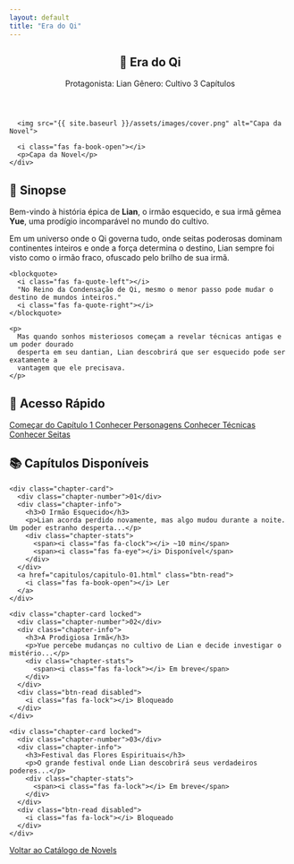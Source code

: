 ```yaml
---
layout: default
title: "Era do Qi"
---
```


<article class="novel-page">

  <!-- Header da novel -->
  <header class="chapter-header">
    <h1 class="chapter-title">🌸 Era do Qi</h1>
    <div class="chapter-meta">
      <span><i class="fas fa-user"></i> Protagonista: Lian</span>
      <span><i class="fas fa-star"></i> Gênero: Cultivo</span>
      <span><i class="fas fa-book"></i> 3 Capítulos</span>
    </div>
  </header>

  <!-- Capa -->
  <div class="novel-cover">
    <div class="cover-placeholder">

      <img src="{{ site.baseurl }}/assets/images/cover.png" alt="Capa da Novel">

      <i class="fas fa-book-open"></i>
      <p>Capa da Novel</p>
    </div>
  </div>

  <!-- Sinopse -->
  <section class="novel-description">
    <h2>📖 Sinopse</h2>
    <p>
      Bem-vindo à história épica de <strong>Lian</strong>, o irmão esquecido, e sua irmã gêmea 
      <strong>Yue</strong>, uma prodígio incomparável no mundo do cultivo.
    </p>
    <p>
      Em um universo onde o Qi governa tudo, onde seitas poderosas dominam continentes inteiros 
      e onde a força determina o destino, Lian sempre foi visto como o irmão fraco, ofuscado 
      pelo brilho de sua irmã.
    </p>

    <blockquote>
      <i class="fas fa-quote-left"></i>
      "No Reino da Condensação de Qi, mesmo o menor passo pode mudar o destino de mundos inteiros."
      <i class="fas fa-quote-right"></i>
    </blockquote>

    <p>
      Mas quando sonhos misteriosos começam a revelar técnicas antigas e um poder dourado 
      desperta em seu dantian, Lian descobrirá que ser esquecido pode ser exatamente a 
      vantagem que ele precisava.
    </p>
  </section>

  <!-- Acesso rápido -->
  <section class="quick-access">
    <h2>🚀 Acesso Rápido</h2>
    <div class="quick-buttons">
      <a href="capitulos/capitulo-01.html" class="btn-primary large">
        <i class="fas fa-play"></i> Começar do Capítulo 1
      </a>
      <a href="extras/personagens.html" class="btn-secondary">
        <i class="fas fa-users"></i> Conhecer Personagens
      </a>
      <a href="extras/tecnicas.html" class="btn-secondary">
        <i class="fas fa-magic"></i> Conhecer Técnicas
      </a>
      <a href="extras/seitas.html" class="btn-secondary">
        <i class="fas fa-temple"></i> Conhecer Seitas
      </a>
    </div>
  </section>

  <!-- Capítulos -->
  <section class="chapters-preview">
    <h2>📚 Capítulos Disponíveis</h2>

    <div class="chapter-card">
      <div class="chapter-number">01</div>
      <div class="chapter-info">
        <h3>O Irmão Esquecido</h3>
        <p>Lian acorda perdido novamente, mas algo mudou durante a noite. Um poder estranho desperta...</p>
        <div class="chapter-stats">
          <span><i class="fas fa-clock"></i> ~10 min</span>
          <span><i class="fas fa-eye"></i> Disponível</span>
        </div>
      </div>
      <a href="capitulos/capitulo-01.html" class="btn-read">
        <i class="fas fa-book-open"></i> Ler
      </a>
    </div>

    <div class="chapter-card locked">
      <div class="chapter-number">02</div>
      <div class="chapter-info">
        <h3>A Prodigiosa Irmã</h3>
        <p>Yue percebe mudanças no cultivo de Lian e decide investigar o mistério...</p>
        <div class="chapter-stats">
          <span><i class="fas fa-lock"></i> Em breve</span>
        </div>
      </div>
      <div class="btn-read disabled">
        <i class="fas fa-lock"></i> Bloqueado
      </div>
    </div>

    <div class="chapter-card locked">
      <div class="chapter-number">03</div>
      <div class="chapter-info">
        <h3>Festival das Flores Espirituais</h3>
        <p>O grande festival onde Lian descobrirá seus verdadeiros poderes...</p>
        <div class="chapter-stats">
          <span><i class="fas fa-lock"></i> Em breve</span>
        </div>
      </div>
      <div class="btn-read disabled">
        <i class="fas fa-lock"></i> Bloqueado
      </div>
    </div>
  </section>

  <!-- Voltar -->
  <div class="back-nav">
    <a href="../../" class="btn-back">
      <i class="fas fa-arrow-left"></i> Voltar ao Catálogo de Novels
    </a>
  </div>

</article>

<!-- Estilos e scripts específicos da novel -->
<link rel="stylesheet" href="{{ site.baseurl }}/assets/css/novel.css">
<script src="{{ site.baseurl }}/assets/js/novel.js" defer></script>
